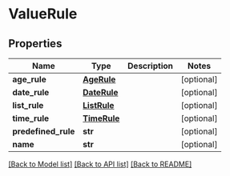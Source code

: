 # ValueRule


## Properties
Name | Type | Description | Notes
------------ | ------------- | ------------- | -------------
**age_rule** | [**AgeRule**](AgeRule.md) |  | [optional] 
**date_rule** | [**DateRule**](DateRule.md) |  | [optional] 
**list_rule** | [**ListRule**](ListRule.md) |  | [optional] 
**time_rule** | [**TimeRule**](TimeRule.md) |  | [optional] 
**predefined_rule** | **str** |  | [optional] 
**name** | **str** |  | [optional] 

[[Back to Model list]](../README.md#documentation-for-models) [[Back to API list]](../README.md#documentation-for-api-endpoints) [[Back to README]](../README.md)


